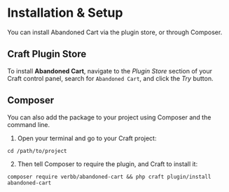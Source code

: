 # Installation & Setup
You can install Abandoned Cart via the plugin store, or through Composer.

## Craft Plugin Store
To install **Abandoned Cart**, navigate to the _Plugin Store_ section of your Craft control panel, search for `Abandoned Cart`, and click the _Try_ button.

## Composer
You can also add the package to your project using Composer and the command line.

1. Open your terminal and go to your Craft project:
```shell
cd /path/to/project
```

2. Then tell Composer to require the plugin, and Craft to install it:
```shell
composer require verbb/abandoned-cart && php craft plugin/install abandoned-cart
```
